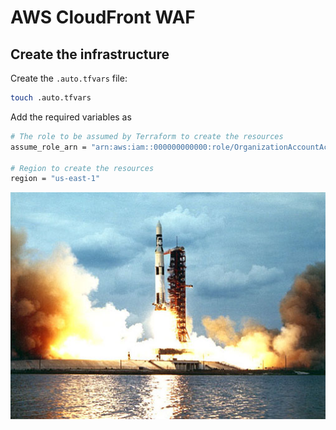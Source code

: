 # AWS CloudFront WAF

## Create the infrastructure

Create the `.auto.tfvars` file:

```sh
touch .auto.tfvars
```

Add the required variables as 

```sh
# The role to be assumed by Terraform to create the resources
assume_role_arn = "arn:aws:iam::000000000000:role/OrganizationAccountAccessRole"

# Region to create the resources
region = "us-east-1"
```

<img src="saturn5.jpg" />